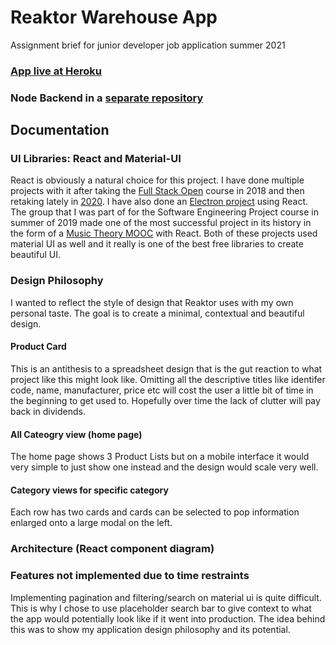 # Reaktor Warehouse App
Assignment brief for junior developer job application summer 2021 
### [App live at Heroku](https://reaktor-warehouse-rescawen.herokuapp.com/) 
### Node Backend in a [separate repository](https://github.com/rescawen/warehouse-node-backend)

## Documentation 

### UI Libraries: React and Material-UI 
React is obviously a natural choice for this project. I have done multiple projects with it after taking the [Full Stack Open](https://fullstackopen.com/en/about/) course in 2018 and then retaking lately in [2020](https://github.com/rescawen/Fall2020Fullstack). I have also done an [Electron project](https://github.com/rescawen/otm-harjoitustyo) using React. The group that I was part of for the Software Engineering Project course in summer of 2019 made one of the most successful project in its history in the form of a [Music Theory MOOC](https://github.com/rage/musiikin-teoria-material) with React. Both of these projects used material UI as well and it really is one of the best free libraries to create beautiful UI.

### Design Philosophy
I wanted to reflect the style of design that Reaktor uses with my own personal taste. The goal is to create a minimal, contextual and beautiful design. 

#### Product Card 

This is an antithesis to a spreadsheet design that is the gut reaction to what project like this might look like. Omitting all the descriptive titles like identifer code, name, manufacturer, price etc will cost the user a little bit of time in the beginning to get used to. Hopefully over time the lack of clutter will pay back in dividends. 

#### All Cateogry view (home page)

The home page shows 3 Product Lists but on a mobile interface it would very simple to just show one instead and the design would scale very well. 

#### Category views for specific category

Each row has two cards and cards can be selected to pop information enlarged onto a large modal on the left. 

### Architecture (React component diagram)

[comment]: <> (MAKE A GRAPHICAL SOLUTION FOR THE STRUCTURE)

### Features not implemented due to time restraints
Implementing pagination and filtering/search on material ui is quite difficult. This is why I chose to use placeholder search bar to give context to what the app would potentially look like if it went into production. The idea behind this was to show my application design philosophy and its potential. 

  


